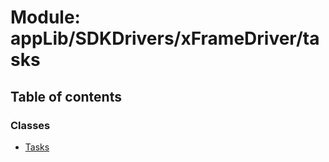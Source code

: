 # Module: appLib/SDKDrivers/xFrameDriver/tasks

## Table of contents

### Classes

- [Tasks](../classes/appLib_SDKDrivers_xFrameDriver_tasks.Tasks.md)
